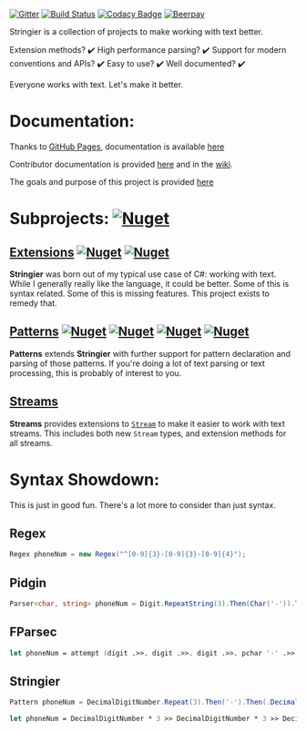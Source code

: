 ﻿[![Gitter](https://badges.gitter.im/Stringier/community.svg)](https://gitter.im/Stringier/community?utm_source=badge&utm_medium=badge&utm_campaign=pr-badge)
[![Build Status](https://dev.azure.com/p-kell/Stringier/_apis/build/status/Entomy.Stringier?branchName=master)](https://dev.azure.com/p-kell/Stringier/_build/latest?definitionId=2&branchName=master)
[![Codacy Badge](https://api.codacy.com/project/badge/Grade/02ab838da67f4c929ef985b3f7d8a732)](https://www.codacy.com/app/Entomy/Stringier?utm_source=github.com&amp;utm_medium=referral&amp;utm_content=Entomy/Stringier&amp;utm_campaign=Badge_Grade)
[![Beerpay](https://img.shields.io/beerpay/Entomy/Stringier.svg)](https://beerpay.io/Entomy/Stringier)

Stringier is a collection of projects to make working with text better.

Extension methods? ✔️ High performance parsing? ✔️ Support for modern conventions and APIs? ✔️ Easy to use? ✔️ Well documented? ✔️

Everyone works with text. Let's make it better.

# Documentation:

Thanks to [GitHub Pages](https://pages.github.com/), documentation is available [here](https://entomy.github.io/Stringier/)

Contributor documentation is provided [here](https://github.com/Entomy/Stringier/blob/master/CONTRIBUTING.md) and in the [wiki](https://github.com/Entomy/Stringier/wiki).

The goals and purpose of this project is provided [here](https://github.com/Entomy/Stringier/blob/master/GOALS_AND_PURPOSE.md)

# Subprojects: [![Nuget](https://img.shields.io/nuget/dt/Stringier?label=Meta%20Package&logo=nuget)](https://www.nuget.org/packages/Stringier/)

## [Extensions](https://github.com/Entomy/Stringier/tree/master/Extensions) [![Nuget](https://img.shields.io/nuget/dt/Stringier.Extensions.svg?label=Extensions&logo=Nuget)](https://www.nuget.org/packages/Stringier.Extensions/) [![Nuget](https://img.shields.io/nuget/dt/Stringier.Extensions.FSharp?label=F%23%20&logo=nuget)](https://www.nuget.org/packages/Stringier.Extensions.FSharp/)

**Stringier** was born out of my typical use case of C#: working with text. While I generally really like the language, it could be better. Some of this is syntax related. Some of this is missing features. This project exists to remedy that.

## [Patterns](https://github.com/Entomy/Stringier/tree/master/Patterns) [![Nuget](https://img.shields.io/nuget/dt/Stringier.Patterns.svg?label=Patterns&logo=nuget)](https://www.nuget.org/packages/Stringier.Patterns/) [![Nuget](https://img.shields.io/nuget/dt/Stringier.Patterns.FSharp?label=F%23%20&logo=nuget)](https://www.nuget.org/packages/Stringier.Patterns.FSharp/) [![Nuget](https://img.shields.io/nuget/dt/Stringier.Patterns.MSTest?label=MSTest&logo=nuget)](https://www.nuget.org/packages/Stringier.Patterns.MSTest/) [![Nuget](https://img.shields.io/nuget/dt/Stringier.Patterns.MSTest?label=NUnit&logo=nuget)](https://www.nuget.org/packages/Stringier.Patterns.NUnit/)

**Patterns** extends **Stringier** with further support for pattern declaration and parsing of those patterns. If you're doing a lot of text parsing or text processing, this is probably of interest to you.

## [Streams](https://github.com/Entomy/Stringier/tree/master/Streams)

**Streams** provides extensions to [`Stream`](https://docs.microsoft.com/en-us/dotnet/api/system.io.stream) to make it easier to work with text streams. This includes both new `Stream` types, and extension methods for all streams.

# Syntax Showdown:

This is just in good fun. There's a lot more to consider than just syntax.

## Regex

~~~~ csharp
Regex phoneNum = new Regex("^[0-9]{3}-[0-9]{3}-[0-9]{4}");
~~~~

## Pidgin

~~~~ csharp
Parser<char, string> phoneNum = Digit.RepeatString(3).Then(Char('-')).Then(Digit.RepeatString(3)).Then(Char('-')).Then(Digit.RepeatString(4));
~~~~

## FParsec

~~~~ fsharp
let phoneNum = attempt (digit .>>. digit .>>. digit .>>. pchar '-' .>>. digit .>>. digit .>>. digit .>>. pchar '-' .>>. digit .>>. digit .>>. digit .>>. digit)
~~~~

## Stringier

~~~~ csharp
Pattern phoneNum = DecimalDigitNumber.Repeat(3).Then('-').Then(.DecimalDigitNumber.Repeat(3)).Then('-').Then(DecimalDigitNumber.Repeat(4));
~~~~
~~~~ fsharp
let phoneNum = DecimalDigitNumber * 3 >> DecimalDigitNumber * 3 >> DecimalDigitNumber * 4
~~~~
